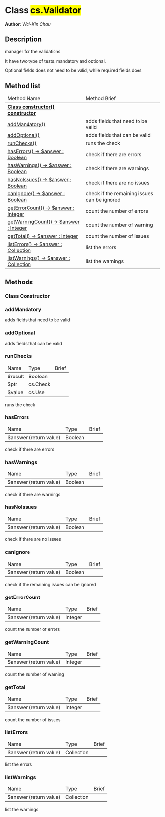 <!DOCTYPE html>
<!--manager for the validations-->
<html>
<header>
  <script src='https://cdn.jsdelivr.net/npm/mermaid/dist/mermaid.min.js'></script>
  <script src='https://cdn.jsdelivr.net/npm/marked/marked.min.js'></script>
  <script>mermaid.initialize({startOnLoad:true});</script>
  <link 
    href='https://cdn.jsdelivr.net/npm/bootstrap@5.0.0-beta2/dist/css/bootstrap.min.css'
    rel='stylesheet'
    integrity='sha384-BmbxuPwQa2lc/FVzBcNJ7UAyJxM6wuqIj61tLrc4wSX0szH/Ev+nYRRuWlolflfl'
    crossorigin='anonymous'>
  <script 
    src='https://cdn.jsdelivr.net/npm/bootstrap@5.0.0-beta2/dist/js/bootstrap.bundle.min.js'
    integrity='sha384-b5kHyXgcpbZJO/tY9Ul7kGkf1S0CWuKcCD38l8YkeH8z8QjE0GmW1gYU5S9FOnJ0'
    crossorigin='anonymous'
  ></script>
  <title>Class Validator</title>
  <meta charset='ASCII' />
  <meta name='generator' value='4D Documentation' />
</header>
<body>
<div id='content' class='container'>

<h1>Class <mark>cs.Validator</mark></h1>

**Author**: *Wai-Kin Chau*

<h2>Description</h2>

manager for the validations

 It have two type of tests, mandatory and optional.


 Optional fields does not need to be valid, while required fields does


<h2>Method list</h2>

<table class='table table-hover'>
  <thead>
  <tr>  <td>Method Name</th>
  <td>Method Brief</th>
  </tr></thead>
  <tbody>
  <tr>
    <td class='table-success'><a href='#class-constructor'><strong>Class constructor()<strong> <span class='badge bg-primary' data-bs-toggle='tooltip' title='Class Constructor' >constructor</span></a></td>
    <td class='table-success'></td>
  </tr>
  <tr>
    <td class='table-success'><a href='#addMandatory'>addMandatory()</a></td>
    <td class='table-success'>adds fields that need to be valid</td>
  </tr>
  <tr>
    <td class='table-success'><a href='#addOptional'>addOptional()</a></td>
    <td class='table-success'>adds fields that can be valid</td>
  </tr>
  <tr>
    <td class='table-success'><a href='#runChecks'>runChecks()</a></td>
    <td class='table-success'>runs the check</td>
  </tr>
  <tr>
    <td class='table-success'><a href='#hasErrors'>hasErrors() -> $answer : Boolean</a></td>
    <td class='table-success'>check if there are errors</td>
  </tr>
  <tr>
    <td class='table-success'><a href='#hasWarnings'>hasWarnings() -> $answer : Boolean</a></td>
    <td class='table-success'>check if there are warnings</td>
  </tr>
  <tr>
    <td class='table-success'><a href='#hasNoIssues'>hasNoIssues() -> $answer : Boolean</a></td>
    <td class='table-success'>check if there are no issues</td>
  </tr>
  <tr>
    <td class='table-success'><a href='#canIgnore'>canIgnore() -> $answer : Boolean</a></td>
    <td class='table-success'>check if the remaining issues can be ignored</td>
  </tr>
  <tr>
    <td class='table-success'><a href='#getErrorCount'>getErrorCount() -> $answer : Integer</a></td>
    <td class='table-success'>count the number of errors</td>
  </tr>
  <tr>
    <td class='table-success'><a href='#getWarningCount'>getWarningCount() -> $answer : Integer</a></td>
    <td class='table-success'>count the number of warning</td>
  </tr>
  <tr>
    <td class='table-success'><a href='#getTotal'>getTotal() -> $answer : Integer</a></td>
    <td class='table-success'>count the number of issues</td>
  </tr>
  <tr>
    <td class='table-success'><a href='#listErrors'>listErrors() -> $answer : Collection</a></td>
    <td class='table-success'>list the errors</td>
  </tr>
  <tr>
    <td class='table-success'><a href='#listWarnings'>listWarnings() -> $answer : Collection</a></td>
    <td class='table-success'>list the warnings</td>
  </tr>
</tbody>
</table>

<h2>Methods</h2>

<h3 id='class-constructor'><strong>Class Constructor</strong></h3>





















<h3 id='addMandatory'>addMandatory</h3>

adds fields that need to be valid































<h3 id='addOptional'>addOptional</h3>

adds fields that can be valid































<h3 id='runChecks'>runChecks</h3>

<table class='table '>
  <thead>
  <tr>  <td>Name</th>
  <td>Type</th>
  <td>Brief</th>
  </tr></thead>
  <tbody>
  <tr>
    <td class='table-info'>$result</td>
    <td class='table-info'>Boolean</td>
    <td class='table-info'></td>
  </tr>
  <tr>
    <td class='table-info'>$ptr</td>
    <td class='table-info'>cs.Check</td>
    <td class='table-info'></td>
  </tr>
  <tr>
    <td class='table-info'>$value</td>
    <td class='table-info'>cs.Use</td>
    <td class='table-info'></td>
  </tr>
</tbody>
</table>

runs the check
























































































<h3 id='hasErrors'>hasErrors</h3>

<table class='table '>
  <thead>
  <tr>  <td>Name</th>
  <td>Type</th>
  <td>Brief</th>
  </tr></thead>
  <tbody>
  <tr>
    <td class='table-secondary'>$answer (return value)</td>
    <td class='table-secondary'>Boolean</td>
    <td class='table-secondary'></td>
  </tr>
</tbody>
</table>

check if there are errors







<h3 id='hasWarnings'>hasWarnings</h3>

<table class='table '>
  <thead>
  <tr>  <td>Name</th>
  <td>Type</th>
  <td>Brief</th>
  </tr></thead>
  <tbody>
  <tr>
    <td class='table-secondary'>$answer (return value)</td>
    <td class='table-secondary'>Boolean</td>
    <td class='table-secondary'></td>
  </tr>
</tbody>
</table>

check if there are warnings







<h3 id='hasNoIssues'>hasNoIssues</h3>

<table class='table '>
  <thead>
  <tr>  <td>Name</th>
  <td>Type</th>
  <td>Brief</th>
  </tr></thead>
  <tbody>
  <tr>
    <td class='table-secondary'>$answer (return value)</td>
    <td class='table-secondary'>Boolean</td>
    <td class='table-secondary'></td>
  </tr>
</tbody>
</table>

check if there are no issues







<h3 id='canIgnore'>canIgnore</h3>

<table class='table '>
  <thead>
  <tr>  <td>Name</th>
  <td>Type</th>
  <td>Brief</th>
  </tr></thead>
  <tbody>
  <tr>
    <td class='table-secondary'>$answer (return value)</td>
    <td class='table-secondary'>Boolean</td>
    <td class='table-secondary'></td>
  </tr>
</tbody>
</table>

check if the remaining issues can be ignored







<h3 id='getErrorCount'>getErrorCount</h3>

<table class='table '>
  <thead>
  <tr>  <td>Name</th>
  <td>Type</th>
  <td>Brief</th>
  </tr></thead>
  <tbody>
  <tr>
    <td class='table-secondary'>$answer (return value)</td>
    <td class='table-secondary'>Integer</td>
    <td class='table-secondary'></td>
  </tr>
</tbody>
</table>

count the number of errors







<h3 id='getWarningCount'>getWarningCount</h3>

<table class='table '>
  <thead>
  <tr>  <td>Name</th>
  <td>Type</th>
  <td>Brief</th>
  </tr></thead>
  <tbody>
  <tr>
    <td class='table-secondary'>$answer (return value)</td>
    <td class='table-secondary'>Integer</td>
    <td class='table-secondary'></td>
  </tr>
</tbody>
</table>

count the number of warning







<h3 id='getTotal'>getTotal</h3>

<table class='table '>
  <thead>
  <tr>  <td>Name</th>
  <td>Type</th>
  <td>Brief</th>
  </tr></thead>
  <tbody>
  <tr>
    <td class='table-secondary'>$answer (return value)</td>
    <td class='table-secondary'>Integer</td>
    <td class='table-secondary'></td>
  </tr>
</tbody>
</table>

count the number of issues







<h3 id='listErrors'>listErrors</h3>

<table class='table '>
  <thead>
  <tr>  <td>Name</th>
  <td>Type</th>
  <td>Brief</th>
  </tr></thead>
  <tbody>
  <tr>
    <td class='table-secondary'>$answer (return value)</td>
    <td class='table-secondary'>Collection</td>
    <td class='table-secondary'></td>
  </tr>
</tbody>
</table>

list the errors







<h3 id='listWarnings'>listWarnings</h3>

<table class='table '>
  <thead>
  <tr>  <td>Name</th>
  <td>Type</th>
  <td>Brief</th>
  </tr></thead>
  <tbody>
  <tr>
    <td class='table-secondary'>$answer (return value)</td>
    <td class='table-secondary'>Collection</td>
    <td class='table-secondary'></td>
  </tr>
</tbody>
</table>

list the warnings







</div>
    <script>
      document.getElementById('content').innerHTML =
      marked(document.getElementById('content').innerHTML);
</script>
</body>
